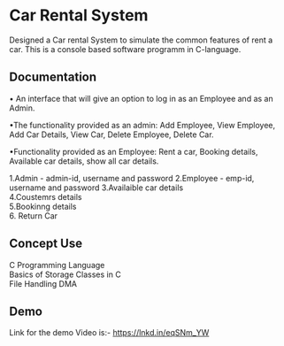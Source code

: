 
# Car Rental System

 

Designed a Car rental System to simulate the common features of rent a car. This is a console based software  programm in C-language.
## Documentation



• An interface that will give an option to log in as an Employee and as an Admin.

•The functionality provided as an admin: Add Employee, View Employee, Add Car Details, View Car, Delete Employee, Delete Car.

•Functionality provided as an Employee: Rent a car, Booking details, Available car details, show all car details.

1.Admin - admin-id, username and password
2.Employee - emp-id, username and password
3.Availaible car details     
4.Coustemrs details  
5.Bookinng details  
6. Return Car



## Concept Use
C Programming Language  
Basics of Storage Classes in C  
File Handling 
DMA
## Demo

Link for the demo Video is:- https://lnkd.in/eqSNm_YW

